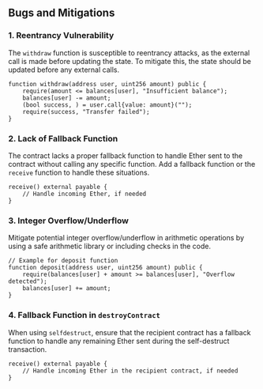 
## Bugs and Mitigations

### 1. Reentrancy Vulnerability

The `withdraw` function is susceptible to reentrancy attacks, as the external call is made before updating the state. To mitigate this, the state should be updated before any external calls.

```solidity
function withdraw(address user, uint256 amount) public {
    require(amount <= balances[user], "Insufficient balance");
    balances[user] -= amount;
    (bool success, ) = user.call{value: amount}("");
    require(success, "Transfer failed");
}
```

### 2. Lack of Fallback Function

The contract lacks a proper fallback function to handle Ether sent to the contract without calling any specific function. Add a fallback function or the `receive` function to handle these situations.

```solidity
receive() external payable {
    // Handle incoming Ether, if needed
}
```

### 3. Integer Overflow/Underflow

Mitigate potential integer overflow/underflow in arithmetic operations by using a safe arithmetic library or including checks in the code.

```solidity
// Example for deposit function
function deposit(address user, uint256 amount) public {
    require(balances[user] + amount >= balances[user], "Overflow detected");
    balances[user] += amount;
}
```

### 4. Fallback Function in `destroyContract`

When using `selfdestruct`, ensure that the recipient contract has a fallback function to handle any remaining Ether sent during the self-destruct transaction.

```solidity
receive() external payable {
    // Handle incoming Ether in the recipient contract, if needed
}
```
